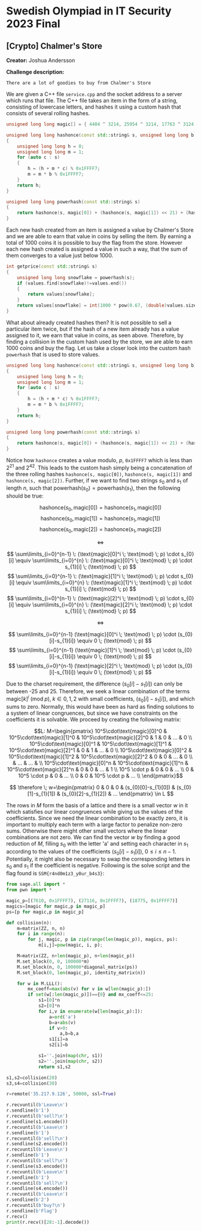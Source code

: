 # Swedish Olympiad in IT Security 2023 Final

## [Crypto] Chalmer's Store

**Creator:** Joshua Andersson

**Challenge description:**
```
There are a lot of goodies to buy from Chalmer's Store
```

We are given a C++ file `service.cpp` and the socket address to a server which runs that file. The C++ file takes an item in the form of a string, consisting of lowercase letters, and hashes it using a custom hash that consists of several rolling hashes. 

```cpp
unsigned long long magic[] = { 4404 ^ 3214, 25954 ^ 3214, 17763 ^ 3124 };

unsigned long long hashonce(const std::string& s, unsigned long long b)
{
	unsigned long long h = 0;
	unsigned long long m = 1;
	for (auto c : s)
	{
		h = (h + m * c) % 0x1FFFF7;
		m = m * b % 0x1FFFF7;
	}
	return h;
}

unsigned long long powerhash(const std::string& s)
{
	return hashonce(s, magic[0]) + (hashonce(s, magic[1]) << 21) + (hashonce(s, magic[2]) << 42);
}
```

Each new hash created from an item is assigned a value by Chalmer's Store and we are able to earn that value in coins by selling the item. By earning a total of 1000 coins it is possible to buy the flag from the store. However each new hash created is assigned a value in such a way, that the sum of them converges to a value just below 1000.

```cpp
int getprice(const std::string& s)
{
	unsigned long long snowflake = powerhash(s);
	if (values.find(snowflake)!=values.end())
	{
		return values[snowflake];
	}
	return values[snowflake] = int(1000 * pow(0.67, (double)values.size()));
}
```

What about already created hashes then? It is not possible to sell a particular item twice, but if the hash of a new item already has a value assigned to it, we earn that value in coins, as seen above. Therefore, by finding a collision in the custom hash used by the store, we are able to earn 1000 coins and buy the flag. Let us take a closer look into the custom hash `powerhash` that is used to store values. 

```cpp
unsigned long long hashonce(const std::string& s, unsigned long long b)
{
	unsigned long long h = 0;
	unsigned long long m = 1;
	for (auto c : s)
	{
		h = (h + m * c) % 0x1FFFF7;
		m = m * b % 0x1FFFF7;
	}
	return h;
}

unsigned long long powerhash(const std::string& s)
{
	return hashonce(s, magic[0]) + (hashonce(s, magic[1]) << 21) + (hashonce(s, magic[2]) << 42);
}
```

Notice how `hashonce` creates a value modulo, $p$,  `0x1FFFF7` which is less than $2^{21}$ and $2^{42}$. This leads to the custom hash simply being a concatenation of the three rolling hashes `hashonce(s, magic[0])`, `hashonce(s, magic[1])` and `hashonce(s, magic[2])`. Further, if we want to find two strings $s_{0}$ and $s_{1}$ of length $n$, such that $\text{powerhash}(s_{0})=\text{powerhash}(s_{1})$, then the following should be true:


$$
\text{hashonce}(s_{0}, \text{magic}[0])=\text{hashonce}(s_{1}, \text{magic}[0])
$$
$$
\text{hashonce}(s_{0}, \text{magic}[1])=\text{hashonce}(s_{1}, \text{magic}[1])
$$
$$
\text{hashonce}(s_{0}, \text{magic}[2])=\text{hashonce}(s_{1}, \text{magic}[2])
$$

$$
\Leftrightarrow
$$

$$
\sum\limits_{i=0}^{n-1} \: (\text{magic}[0]^i \; \text{mod} \; p) \cdot s_{0}[i] \equiv \sum\limits_{i=0}^{n} \: (\text{magic}[0]^i \; \text{mod} \; p) \cdot s_{1}[i] \; (\text{mod} \; p)
$$
$$
\sum\limits_{i=0}^{n-1} \: (\text{magic}[1]^i \; \text{mod} \; p) \cdot s_{0}[i] \equiv \sum\limits_{i=0}^{n} \: (\text{magic}[1]^i \; \text{mod} \; p) \cdot s_{1}[i] \; (\text{mod} \; p)
$$
$$
\sum\limits_{i=0}^{n-1} \: (\text{magic}[2]^i \; \text{mod} \; p) \cdot s_{0}[i] \equiv \sum\limits_{i=0}^{n} \: (\text{magic}[2]^i \; \text{mod} \; p) \cdot s_{1}[i] \; (\text{mod} \; p)
$$

$$
\Leftrightarrow
$$

$$
\sum\limits_{i=0}^{n-1} (\text{magic}[0]^i \; \text{mod} \; p) \cdot (s_{0}[i]-s_{1}[i]) \equiv 0 \; (\text{mod} \; p)
$$
$$
\sum\limits_{i=0}^{n-1} (\text{magic}[1]^i \; \text{mod} \; p) \cdot (s_{0}[i]-s_{1}[i]) \equiv 0 \; (\text{mod} \; p)
$$
$$
\sum\limits_{i=0}^{n-1} (\text{magic}[2]^i \; \text{mod} \; p) \cdot (s_{0}[i]-s_{1}[i]) \equiv 0 \; (\text{mod} \; p)
$$

Due to the charset requirement, the difference $(s_{0}[i]-s_{1}[i])$ can only be between -25 and 25. Therefore, we seek a linear combination of the terms $\text{magic}[k]^{i} \; (\text{mod} \; p), \; k \in {0, 1, 2}$ with small coefficients, $(s_{0}[i]-s_{1}[i])$, and which sums to zero. Normally, this would have been as hard as finding solutions to a system of linear congruences, but since we have constraints on the coefficients it is solvable. We proceed by creating the following matrix:

```math
L: M=\begin{pmatrix}
    10^5\cdot\text{magic}[0]^0 & 10^5\cdot\text{magic}[1]^0 & 10^5\cdot\text{magic}[2]^0 & 1 & 0 & ... & 0 \\
    10^5\cdot\text{magic}[0]^1 & 10^5\cdot\text{magic}[1]^1 & 10^5\cdot\text{magic}[2]^1 & 0 & 1 & ... & 0 \\
    10^5\cdot\text{magic}[0]^2 & 10^5\cdot\text{magic}[1]^2 & 10^5\cdot\text{magic}[2]^2 & 0 & 0 & ... & 0 \\
                               &                     ... & ... & \\
    10^5\cdot\text{magic}[0]^n & 10^5\cdot\text{magic}[1]^n & 10^5\cdot\text{magic}[2]^n & 0 & 0 & ... & 1 \\
    10^5 \cdot p & 0 & 0 & ... \\
    0 & 10^5 \cdot p & 0 & ... \\
    0 & 0 & 10^5 \cdot p & ... \\

\end{pmatrix}
```

$$
\therefore \; 
w=\begin{pmatrix} 0 & 0 & 0 & (s_{0}[0]-s_{1}[0]) & (s_{0}[1]-s_{1}[1]) & (s_{0}[2]-s_{1}[2]) & ... \end{pmatrix} \in L 
$$

The rows in $M$ form the basis of a lattice and there is a small vector $w$ in it which satisfies our linear congruences while giving us the values of the coefficients. Since we need the linear combination to be exactly zero, it is important to multiply each term with a large factor to penalize non-zero sums. Otherwise there might other small vectors where the linear combinations are not zero. We can find the vector $w$ by finding a good reduction of $M$, filling $s_{0}$ with the letter 'a' and setting each character in $s_{1}$ according to the values of the coefficients $(s_{0}[i]-s_{1}[i]), \; 0 \leq i \leq n-1$. Potentially, it might also be necessary to swap the corresponding letters in $s_{0}$ and $s_{1}$ if the coefficient is negative. Following is the solve script and the flag found is `SSM{r4nd0m1z3_y0ur_b4s3}`: 

```python
from sage.all import *
from pwn import *

magic_p=[(7610, 0x1FFFF7), (27116, 0x1FFFF7), (18775, 0x1FFFF7)]
magics=[magic for magic,p in magic_p]
ps=[p for magic,p in magic_p]

def collision(n):
    m=matrix(ZZ, n, n)
    for i in range(n):
        for j, magic, p in zip(range(len(magic_p)), magics, ps):
            m[i,j]=pow(magic, i, p);

    M=matrix(ZZ, n+len(magic_p), n+len(magic_p))
    M.set_block(0, 0, 100000*m)
    M.set_block(n, 0, 100000*diagonal_matrix(ps))
    M.set_block(0, len(magic_p), identity_matrix(n))

    for w in M.LLL():
        mx_coeff=max(abs(v) for v in w[len(magic_p):])
        if set(w[:len(magic_p)])=={0} and mx_coeff<=25:
            s1=[0]*n
            s2=[0]*n
            for i,v in enumerate(w[len(magic_p):]):
                a=ord('a')
                b=a+abs(v)
                if v>0:
                    a,b=b,a
                s1[i]=a
                s2[i]=b

            s1=''.join(map(chr, s1))
            s2=''.join(map(chr, s2))
            return s1,s2

s1,s2=collision(20)
s3,s4=collision(30)

r=remote('35.217.9.126', 50000, ssl=True)

r.recvuntil(b'Leave\n')
r.sendline(b'1')
r.recvuntil(b'sell?\n')
r.sendline(s1.encode())
r.recvuntil(b'Leave\n')
r.sendline(b'1')
r.recvuntil(b'sell?\n')
r.sendline(s2.encode())
r.recvuntil(b'Leave\n')
r.sendline(b'1')
r.recvuntil(b'sell?\n')
r.sendline(s3.encode())
r.recvuntil(b'Leave\n')
r.sendline(b'1')
r.recvuntil(b'sell?\n')
r.sendline(s4.encode())
r.recvuntil(b'Leave\n')
r.sendline(b'2')
r.recvuntil(b'buy?\n')
r.sendline(b'Flag')
r.recv()
print(r.recv()[28:-1].decode())
```
